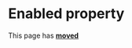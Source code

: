 # Enabled property #

This page has [**moved**](https://lib-docs.delphidabbler.com/DropFiles/5/API/TPJFormDropFiles-Enabled)